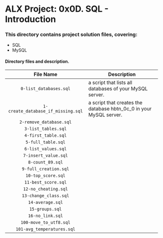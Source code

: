 # ALX Project: 0x0D. SQL - Introduction
### This directory contains project solution files, covering:
+ SQL
+ MySQL
#### Directory files and description.
|File Name  |Description  |
|:-----------:|----------------------|
| `0-list_databases.sql` | a script that lists all databases of your MySQL server.|
| `1-create_database_if_missing.sql` |a script that creates the database hbtn_0c_0 in your MySQL server.|
| `2-remove_database.sql` ||
| `3-list_tables.sql` ||
| `4-first_table.sql` ||
| `5-full_table.sql` ||
| `6-list_values.sql` ||
| `7-insert_value.sql` ||
| `8-count_89.sql` ||
| `9-full_creation.sql` ||
| `10-top_score.sql` ||
| `11-best_score.sql` ||
| `12-no_cheating.sql` ||
| `13-change_class.sql` ||
| `14-average.sql` ||
| `15-groups.sql` ||
| `16-no_link.sql` ||
| `100-move_to_utf8.sql` ||
| `101-avg_temperatures.sql` ||

